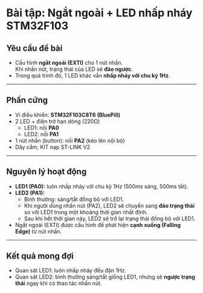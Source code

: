 
# Bài tập: Ngắt ngoài + LED nhấp nháy STM32F103

## Yêu cầu đề bài
- Cấu hình **ngắt ngoài (EXTI)** cho 1 nút nhấn.  
  Khi nhấn nút, trạng thái của LED sẽ **đảo ngược**.  
- Trong quá trình đó, 1 LED khác vẫn **nhấp nháy với chu kỳ 1Hz**.  

---

## Phần cứng
- Vi điều khiển: **STM32F103C8T6 (BluePill)**  
- 2 LED + điện trở hạn dòng (220Ω)  
  - LED1: nối **PA0**  
  - LED2: nối **PA1**  
- 1 nút nhấn (button): nối **PA2** (kéo lên nội bộ)  
- Dây cắm, KIT nạp ST-LINK V2  

---

## Nguyên lý hoạt động
- **LED1 (PA0):** luôn nhấp nháy với chu kỳ 1Hz (500ms sáng, 500ms tắt).  
- **LED2 (PA1):**  
  - Bình thường: sáng/tắt đồng bộ với LED1.  
  - Khi người dùng nhấn nút (PA2), LED2 sẽ chuyển sang **đảo trạng thái** so với LED1 trong một khoảng thời gian nhất định.  
  - Sau khi hết thời gian này, LED2 sẽ trở lại trạng thái đồng bộ với LED1.  
- Ngắt ngoài (EXTI) được cấu hình để phát hiện **cạnh xuống (Falling Edge)** từ nút nhấn.  

---

## Kết quả mong đợi
- Quan sát LED1: luôn nhấp nháy đều đặn 1Hz.  
- Quan sát LED2: bình thường sáng/tắt giống LED1, nhưng sẽ **ngược trạng thái** ngay khi có thao tác nhấn nút.  

